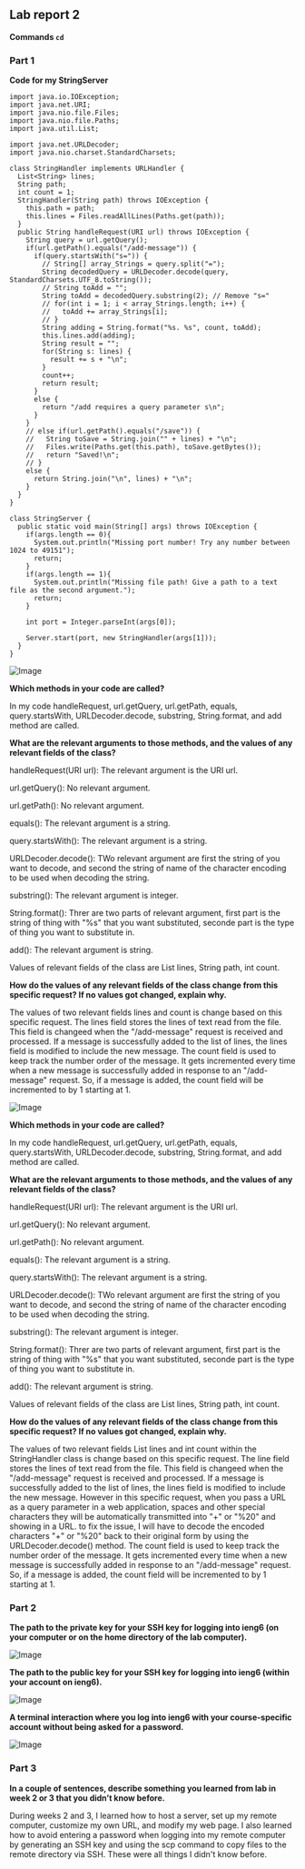 ## Lab report 2

**Commands `cd`** 

### **Part 1** 

**Code for my StringServer** 

```
import java.io.IOException;
import java.net.URI;
import java.nio.file.Files;
import java.nio.file.Paths;
import java.util.List;

import java.net.URLDecoder;
import java.nio.charset.StandardCharsets;

class StringHandler implements URLHandler {
  List<String> lines;
  String path;
  int count = 1;
  StringHandler(String path) throws IOException {
    this.path = path;
    this.lines = Files.readAllLines(Paths.get(path));
  }
  public String handleRequest(URI url) throws IOException {
    String query = url.getQuery();
    if(url.getPath().equals("/add-message")) {
      if(query.startsWith("s=")) {
        // String[] array_Strings = query.split("=");
        String decodedQuery = URLDecoder.decode(query, StandardCharsets.UTF_8.toString());
        // String toAdd = "";
        String toAdd = decodedQuery.substring(2); // Remove "s="
        // for(int i = 1; i < array_Strings.length; i++) {
        //   toAdd += array_Strings[i];
        // }
        String adding = String.format("%s. %s", count, toAdd);
        this.lines.add(adding);
        String result = "";
        for(String s: lines) {
          result += s + "\n";
        }
        count++;
        return result;
      }
      else {
        return "/add requires a query parameter s\n";
      }
    }
    // else if(url.getPath().equals("/save")) {
    //   String toSave = String.join("" + lines) + "\n";
    //   Files.write(Paths.get(this.path), toSave.getBytes());
    //   return "Saved!\n";
    // }
    else {
      return String.join("\n", lines) + "\n";
    }
  }
}

class StringServer {
  public static void main(String[] args) throws IOException {
    if(args.length == 0){
      System.out.println("Missing port number! Try any number between 1024 to 49151");
      return;
    }
    if(args.length == 1){
      System.out.println("Missing file path! Give a path to a text file as the second argument.");
      return;
    }

    int port = Integer.parseInt(args[0]);

    Server.start(port, new StringHandler(args[1]));
  }
}
```


![Image](png/hello.png)

**Which methods in your code are called?** 

In my code handleRequest, url.getQuery, url.getPath, equals, query.startsWith, URLDecoder.decode, substring, String.format, and add method are called.

**What are the relevant arguments to those methods, and the values of any relevant fields of the class?** 

handleRequest(URI url): The relevant argument is the URI url.

url.getQuery(): No relevant argument.

url.getPath(): No relevant argument.

equals(): The relevant argument is a string.

query.startsWith(): The relevant argument is a string.

URLDecoder.decode(): TWo relevant argument are first the string of you want to decode, and second the string of name of the character encoding to be used when decoding the string.

substring(): The relevant argument is integer.

String.format(): Threr are two parts of relevant argument, first part is the string of thing with "%s" that you want substituted, seconde part is the type of thing you want to substitute in.

add(): The relevant argument is string.

Values of relevant fields of the class are List<String> lines, String path, int count.

**How do the values of any relevant fields of the class change from this specific request? If no values got changed, explain why.** 

The values of two relevant fields lines and count is change based on this specific request. The lines field stores the lines of text read from the file. This field is changeed when the "/add-message" request is received and processed. If a message is successfully added to the list of lines, the lines field is modified to include the new message. The count field is used to keep track the number order of the message. It gets incremented every time when a new message is successfully added in response to an "/add-message" request. So, if a message is added, the count field will be incremented to by 1 starting at 1.


![Image](png/Howareyou.png)

**Which methods in your code are called?** 

In my code handleRequest, url.getQuery, url.getPath, equals, query.startsWith, URLDecoder.decode, substring, String.format, and add method are called.

**What are the relevant arguments to those methods, and the values of any relevant fields of the class?** 

handleRequest(URI url): The relevant argument is the URI url.

url.getQuery(): No relevant argument.

url.getPath(): No relevant argument.

equals(): The relevant argument is a string.

query.startsWith(): The relevant argument is a string.

URLDecoder.decode(): TWo relevant argument are first the string of you want to decode, and second the string of name of the character encoding to be used when decoding the string.

substring(): The relevant argument is integer.

String.format(): Threr are two parts of relevant argument, first part is the string of thing with "%s" that you want substituted, seconde part is the type of thing you want to substitute in.

add(): The relevant argument is string.

Values of relevant fields of the class are List<String> lines, String path, int count.

**How do the values of any relevant fields of the class change from this specific request? If no values got changed, explain why.** 

The values of two relevant fields List<String> lines and int count within the StringHandler class is change based on this specific request. The line field stores the lines of text read from the file. This field is changeed when the "/add-message" request is received and processed. If a message is successfully added to the list of lines, the lines field is modified to include the new message. However in this specific request, when you pass a URL as a query parameter in a web application, spaces and other special characters they will be automatically transmitted into "+" or "%20" and showing in a URL. to fix the issue, I will have to decode the encoded characters "+" or "%20" back to their original form by using the URLDecoder.decode() method. The count field is used to keep track the number order of the message. It gets incremented every time when a new message is successfully added in response to an "/add-message" request. So, if a message is added, the count field will be incremented to by 1 starting at 1.

### **Part 2**

**The path to the private key for your SSH key for logging into ieng6 (on your computer or on the home directory of the lab computer).** 

![Image](png/local.png)

**The path to the public key for your SSH key for logging into ieng6 (within your account on ieng6).** 

![Image](png/on.png)

**A terminal interaction where you log into ieng6 with your course-specific account without being asked for a password.** 

![Image](png/nopass.png)

### **Part 3**

**In a couple of sentences, describe something you learned from lab in week 2 or 3 that you didn’t know before.** 

During weeks 2 and 3, I learned how to host a server, set up my remote computer, customize my own URL, and modify my web page. I also learned how to avoid entering a password when logging into my remote computer by generating an SSH key and using the scp command to copy files to the remote directory via SSH. These were all things I didn't know before.
